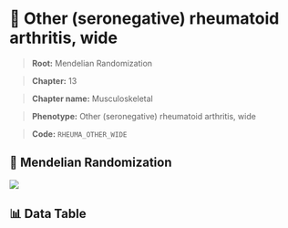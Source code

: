 # 🧪 Other (seronegative) rheumatoid arthritis, wide

> **Root:** Mendelian Randomization

> **Chapter:** 13  

> **Chapter name:** Musculoskeletal

> **Phenotype:** Other (seronegative) rheumatoid arthritis, wide  

> **Code:** `RHEUMA_OTHER_WIDE`

## 🧬 Mendelian Randomization  

<img src="/MR/Figures/Forward/RHEUMA_OTHER_WIDE.png"/>

## 📊 Data Table

<CsvTableMRF src="/MR_Data/Forward/RHEUMA_OTHER_WIDE.csv"/>
